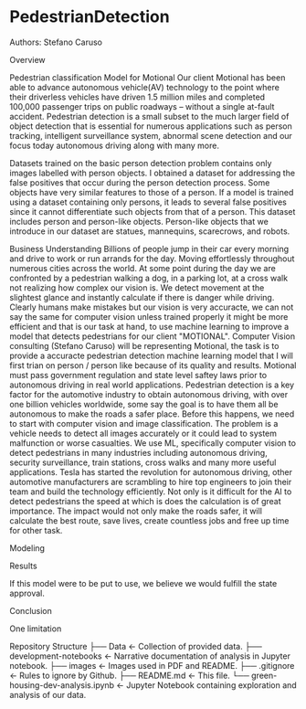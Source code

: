 # PedestrianDetection

Authors: Stefano Caruso 


Overview

Pedestrian classification Model for Motional
Our client Motional has been able to advance autonomous vehicle(AV) technology to the point where their driverless vehicles have driven 1.5 million miles and completed 100,000 passenger trips on public roadways – without a single at-fault accident.
Pedestrian detection is a small subset to the much larger field of object detection that is essential for numerous applications such as person tracking, intelligent surveillance system, abnormal scene detection and our focus today autonomous driving along with many more.

Datasets trained on the basic person detection problem contains only images labelled with person objects.
I obtained a dataset for addressing the false positives that occur during the person detection process. Some objects have very similar features to those of a person. If a model is trained using a dataset containing only persons, it leads to several false positives since it cannot differentiate such objects from that of a person. This dataset includes person and person-like objects. Person-like objects that we introduce in our dataset are statues, mannequins, scarecrows, and robots.



Business Understanding
Billions of people jump in their car every morning and drive to work or run arrands for the day. Moving effortlessly throughout numerous cities across the world. At some point during the day we are confronted by a pedestrian walking a dog, in a parking lot, at a cross walk not realizing how complex our vision is. We detect movement at the slightest glance and instantly calculate if there is danger while driving. Clearly humans make mistakes but our vision is very accuracte, we can not say the same for computer vision unless trained properly it might be more efficient and that is our task at hand, to use machine learning to improve a model that detects pedestrians for our client "MOTIONAL".
Computer Vision consulting (Stefano Caruso) will be representing Motional, the task is to provide a accuracte pedestrian detection machine learning model that I will first trian on person / person like because of its quality and results. Motional must pass government regulation and state level saftey laws prior to autonomous driving in real world applications.
Pedestrian detection is a key factor for the automotive industry to obtain autonomous driving, with over one billion vehicles worldwide, some say the goal is to have them all be autonomous to make the roads a safer place. Before this happens, we need to start with computer vision and image classification.
The problem is a vehicle needs to detect all images accurately or it could lead to system malfunction or worse casualties. We use ML, specifically computer vision to detect pedestrians in many industries including autonomous driving, security surveillance, train stations, cross walks and many more useful applications.
Tesla has started the revolution for autonomous driving, other automotive manufacturers are scrambling to hire top engineers to join their team and build the technology efficiently. Not only is it difficult for the AI to detect pedestrians the speed at which is does the calculation is of great importance.
The impact would not only make the roads safer, it will calculate the best route, save lives, create countless jobs and free up time for other task.



Modeling

Results

If this model were to be put to use, we believe we would fulfill the state approval.

Conclusion

One limitation

Repository Structure ├── Data <- Collection of provided data. ├── development-notebooks <- Narrative documentation of analysis in Jupyter notebook. ├── images <- Images used in PDF and README. ├── .gitignore <- Rules to ignore by Github. ├── README.md <- This file. └── green-housing-dev-analysis.ipynb <- Jupyter Notebook containing exploration and analysis of our data.
